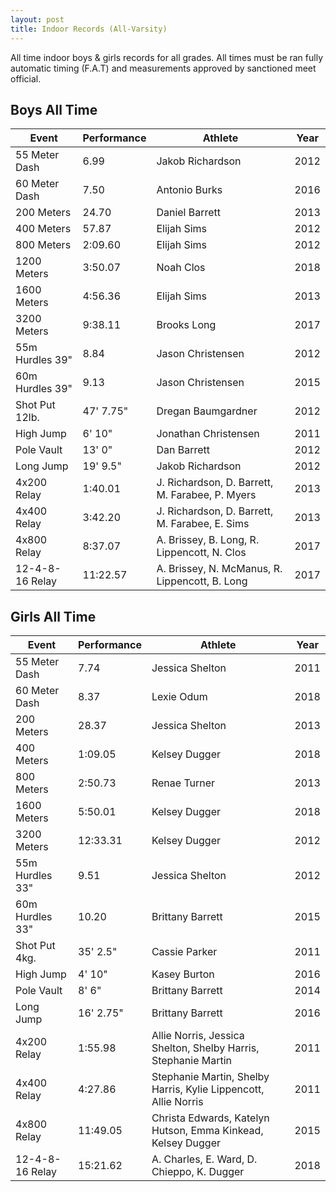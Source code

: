 ```yaml
---
layout: post
title: Indoor Records (All-Varsity)
---
```

All time indoor boys & girls records for all grades. All times must be ran fully automatic timing (F.A.T) and measurements approved by sanctioned meet official.

## Boys All Time

| Event           | Performance | Athlete           | Year |
| --------------- | ----------- | ----------------- | ---- |
| 55 Meter Dash   | 6.99        | Jakob Richardson     | 2012 |
| 60 Meter Dash   | 7.50        | Antonio Burks      | 2016 |
| 200 Meters      | 24.70       | Daniel Barrett     | 2013 |
| 400 Meters      | 57.87     | Elijah Sims      | 2012 |
| 800 Meters      | 2:09.60     | Elijah Sims      | 2012 |
| 1200 Meters      | 3:50.07     | Noah Clos      | 2018 |
| 1600 Meters     | 4:56.36     | Elijah Sims      | 2013 |
| 3200 Meters     | 9:38.11    | Brooks Long       | 2017 |
| 55m Hurdles 39" | 8.84       | Jason Christensen   | 2012 |
| 60m Hurdles 39" | 9.13       | Jason Christensen   | 2015 |
| Shot Put 12lb.  | 47' 7.75"      | Dregan Baumgardner     | 2012 |
| High Jump       | 6' 10"       | Jonathan Christensen | 2011 |
| Pole Vault      | 13' 0"       | Dan Barrett       | 2012 |
| Long Jump       | 19' 9.5"      | Jakob Richardson       | 2012 |
| 4x200 Relay | 1:40.01 | J. Richardson, D. Barrett, M. Farabee, P. Myers | 2013 |
| 4x400 Relay | 3:42.20 | J. Richardson, D. Barrett, M. Farabee, E. Sims | 2013 |
| 4x800 Relay | 8:37.07 | A. Brissey, B. Long, R. Lippencott, N. Clos | 2017 |
| 12-4-8-16 Relay | 11:22.57 | A. Brissey, N. McManus, R. Lippencott, B. Long | 2017 |
 

## Girls All Time

| Event           | Performance | Athlete          | Year |
| --------------- | ----------- | ---------------- | ---- |
| 55 Meter Dash   | 7.74        | Jessica Shelton  | 2011 |
| 60 Meter Dash   | 8.37        | Lexie Odum     | 2018 |
| 200 Meters      | 28.37       | Jessica Shelton | 2013 |
| 400 Meters      | 1:09.05     | Kelsey Dugger      | 2018 |
| 800 Meters      | 2:50.73            | Renae Turner | 2013     |
| 1600 Meters     | 5:50.01       | Kelsey Dugger |   2018   |
| 3200 Meters     | 12:33.31    | Kelsey Dugger    | 2012 |
| 55m Hurdles 33" | 9.51        | Jessica Shelton  | 2012 |
| 60m Hurdles 33" | 10.20       | Brittany Barrett     | 2015 |
| Shot Put 4kg.   | 35' 2.5"     | Cassie Parker       | 2011 |
| High Jump       | 4' 10"       | Kasey Burton       | 2016 |
| Pole Vault      |  8' 6"      | Brittany Barrett     | 2014 |
| Long Jump       | 16' 2.75"      | Brittany Barrett     | 2016 |
| 4x200 Relay | 1:55.98 | Allie Norris, Jessica Shelton, Shelby Harris, Stephanie Martin | 2011 |
| 4x400 Relay | 4:27.86 | Stephanie Martin, Shelby Harris, Kylie Lippencott, Allie Norris | 2011 |
| 4x800 Relay | 11:49.05 |  Christa Edwards, Katelyn Hutson, Emma Kinkead, Kelsey Dugger | 2015 |
| 12-4-8-16 Relay | 15:21.62 | A. Charles, E. Ward, D. Chieppo, K. Dugger | 2018 |

